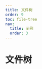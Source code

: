 ```yaml
---
title: 文件树
order: 9
toc: file-tree
nav:
  title: 示例
  order: 3
---
```


# 文件树

<code src="../../src/file-tree"></code>
